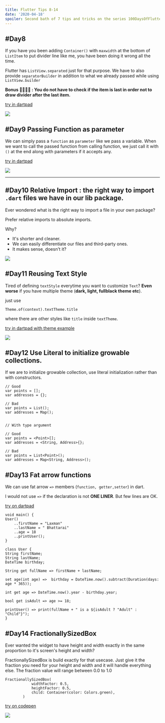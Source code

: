 ```yaml
---
title: Flutter Tips 8-14
date: '2020-04-18'
spoiler: Second bath of 7 tips and tricks on the series 100DaysOfFlutter.
---
```


## #Day8 
If you have you been adding `Container()` with `maxwidth` at the bottom of `ListItem` to put divider line like me, you have been doing it wrong all the time. 

Flutter has `ListView.separated` just for that purpose. We have to also provide `separatorBuilder` in addition to what we already passed while using `ListView.builder`

**Bonus 🍾🎁🎊🎉 : You do not have to check if the item is last in order not to draw divider after the last item.**

[try in dartpad](https://dartpad.dartlang.org/31ec967b140ac6a5795c38ea4bdfd9a2)

![](08separatedlist.png)


## #Day9 Passing Function as parameter

We can simply pass a `function`  as `parameter` like we pass a variable. When we want to call the passed function from calling function, we just call it with `()` at the end along with parameters if it accepts any.

[try in dartpad](https://dartpad.dev/fa46336f5c1b3287c6420d3b3a277178)

![](09functionargument.png)

--- 

## #Day10 Relative Import : the right way to import `.dart` files we have in our lib package.

Ever wondered what is the right way to import a file in your own package? 

Prefer relative imports to absolute imports.

Why? 

- It's shorter and cleaner.
- We can easily differentiate our files and third-party ones.
- It makes sense, doesn't it?

![](10import.png)

## #Day11 Reusing Text Style

Tired of defining `textStyle` everytime you want to customize `Text`? **Even worse** if you have multiple theme (**dark, light, fullblack theme etc**).

just use 

`Theme.of(context).textTheme.title`

where there are other styles like `title` inside `textTheme`.

[try in dartpad with theme example](https://dartpad.dartlang.org/5270714ce97853fc36db1b17c255c999)

![](11texttheme.png)


## #Day12 Use Literal to initialize growable collections.

If we are to initialize growable collection, use literal initialization rather than with constructors.

    // Good
    var points = [];
    var addresses = {};

    // Bad
    var points = List();
    var addresses = Map();


    // With type argument 

    // Good
    var points = <Point>[];
    var addresses = <String, Address>{};

    // Bad
    var points = List<Point>();
    var addresses = Map<String, Address>();



## #Day13 Fat arrow functions

We can use fat arrow  `=>`  members (`function, getter,setter`) in dart. 

I would not use `=>` if the declaration is not **ONE LINER**. But few lines are OK. 


[try on dartpad](https://dartpad.dev/76922028eccb4535f0cdddc8e4b17aa1)

    void main() {
    User()
        ..firstName = "Laxman"
        ..lastName = " Bhattarai"
        ..age = 18
        ..printUser();
    }

    class User {
    String firstName;
    String lastName;
    DateTime birthday;

    String get fullName => firstName + lastName;
    
    set age(int age) =>  birthday = DateTime.now().subtract(Duration(days: age * 365));        
    
    int get age => DateTime.now().year - birthday.year;
    
    bool get isAdult => age >= 18;
    
    printUser() => print(fullName + " is a ${isAdult ? "Adult" : "Child"}");     
    }



## #Day14 FractionallySizedBox

Ever wanted the widget to have height and width exactly in the same proportion to it's screen's height and width? 

FractionallySizedBox is build exactly for that usecase. Just give it the fraction you need for your height and width and it will handle everything else. The fraction value will range between 0.0 to 1.0

    FractionallySizedBox(
                widthFactor: 0.5,
                heightFactor: 0.5,
                child: Container(color: Colors.green),
            )


[try on codepen](https://codepen.io/erluxman/pen/rNOLOzG)

![](14fractionallysizedbox.gif)